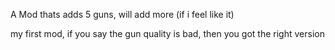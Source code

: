 A Mod thats adds 5 guns, will add more (if i feel like it)

my first mod, if you say the gun quality is bad, then you got the right version
